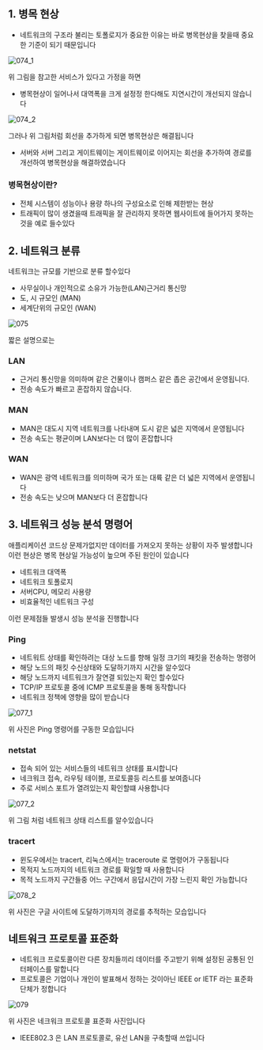 ## 1. 병목 현상
- 네트워크의 구조라 불리는 토폴로지가 중요한 이유는 바로 병목현상을 찾을때 중요한 기준이 되기 때문입니다

![074_1](https://user-images.githubusercontent.com/108858309/211230439-6b0c704f-21a5-445c-ad4f-33960d62b85d.jpg)

위 그림을 참고한 서비스가 있다고 가정을 하면 
- 병목현상이 일어나서 대역폭을 크게 설정정 한다해도 지연시간이 개선되지 않습니다

![074_2](https://user-images.githubusercontent.com/108858309/211230454-01b5c6ff-8e9b-494a-8697-1dd8160fcbd0.jpg)

그러나 위 그림처럼 회선을 추가하게 되면 병목현상은 해결됩니다 
- 서버와 서버 그리고 게이트웨이는 게이트웨이로 이어지는 회선을 추가하여 경로를 개선하여 병목현상을 해결하였습니다

### 병목현상이란?
- 전체 시스템이 성능이나 용량 하나의 구성요소로 인해 제한받는 현상
- 트래픽이 많이 생겼을때 트래픽을 잘 관리하지 못하면 웹사이트에 들어가지 못하는것을 예로 들수있다

## 2. 네트워크 분류
네트워크는 규모를 기반으로 분류 할수있다
- 사무실이나 개인적으로 소유가 가능한(LAN)근거리 통신망
- 도, 시 규모인 (MAN)
- 세계단위의 규모인 (WAN)

![075](https://user-images.githubusercontent.com/108858309/211230463-dc9e76a3-c80b-4c46-bea3-f50f5fe3fdee.jpg)

짧은 설명으로는

### LAN
- 근거리 통신망을 의미하며 같은 건물이나 캠퍼스 같은 좁은 공간에서 운영됩니다. 
- 전송 속도가 빠르고 혼잡하지 않습니다.

### MAN
- MAN은 대도시 지역 네트워크를 나타내며 도시 같은 넓은 지역에서 운영됩니다
- 전송 속도는 평균이며 LAN보다는 더 많이 혼잡합니다

### WAN
- WAN은 광역 네트워크를 의미하며 국가 또는 대륙 같은 더 넓은 지역에서 운영됩니다
- 전송 속도는 낮으며 MAN보다 더 혼잡합니다

## 3. 네트워크 성능 분석 명령어
애플리케이션 코드상 문제가없지만 데이터를 가져오지 못하는 상황이 자주 발생합니다 이런 현상은 병목 현상일 가능성이 높으며 주된 원인이 있습니다
- 네트워크 대역폭
- 네트워크 토폴로지
- 서버CPU, 메모리 사용량
- 비효율적인 네트워크 구성

이런 문제점들 발생시 성능 분석을 진행합니다 

### Ping
- 네트워트 상태를 확인하려는 대상 노드를 향해 일정 크기의 패킷을 전송하는 명령어
- 해당 노드의 패킷 수신상태와 도달하기까지 시간을 알수있다
- 해당 노드까지 네트워크가 잘연결 되있는지 확인 할수있다
- TCP/IP 프로토콜 중에 ICMP 프로토콜을 통해 동작합니다
- 네트워크 정책에 영향을 많이 받습니다

![077_1](https://user-images.githubusercontent.com/108858309/211230475-288d3acc-0d43-49af-acd0-8471a7010b64.jpg)

위 사진은 Ping 명령어를 구동한 모습입니다 

### netstat
- 접속 되어 있는 서비스들의 네트워크 상태를 표시합니다
- 네크워크 접속, 라우팅 테이블, 프로토콜등 리스트를 보여줍니다
- 주로 서비스 포트가 열려있는지 확인할떄 사용합니다

![077_2](https://user-images.githubusercontent.com/108858309/211230485-d8bbe144-0b9c-4293-814c-9ba69aa2b37b.jpg)

위 그림 처럼 네트워크 상태 리스트를 알수있습니다

### tracert
- 윈도우에서는 tracert, 리눅스에서는 traceroute 로 명령어가 구동됩니다
- 목적지 노드까지의 네트워크 경로를 확일할 때 사용합니다
- 목적 노드까지 구간들중 어느 구간에서 응답시간이 가장 느린지 확인 가능합니다

![078_2](https://user-images.githubusercontent.com/108858309/211230494-c47ca4f1-bcf2-4990-a044-97cddc4fcbba.jpg)

위 사진은 구글 사이트에 도달하기까지의 경로를 추적하는 모습입니다

## 네트워크 프로토콜 표준화
- 네트워크 프로토콜이란 다른 장치들끼리 데이터를 주고받기 위해 설정된 공통된 인터페이스를 말합니다
- 프로토콜은 기업이나 개인이 발표해서 정하는 것이아닌 IEEE or IETF 라는 표준화 단체가 정합니다

![079](https://user-images.githubusercontent.com/108858309/211230504-45364872-4dda-431f-9ce5-f030907bf7cd.jpg)

위 사진은 네크워크 프로토콜 표준화 사진입니다
- IEEE802.3 은 LAN 프로토콜로, 유선 LAN을 구축할때 쓰입니다
